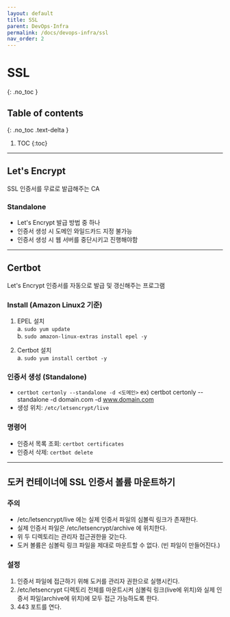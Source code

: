 ```yaml
---
layout: default
title: SSL
parent: DevOps·Infra
permalink: /docs/devops-infra/ssl
nav_order: 2
---
```


# SSL
{: .no_toc }

## Table of contents
{: .no_toc .text-delta }

1. TOC
{:toc}

---

## Let's Encrypt
SSL 인증서를 무료로 발급해주는 CA

### Standalone
- Let's Encrypt 발급 방법 중 하나
- 인증서 생성 시 도메인 와일드카드 지정 불가능
- 인증서 생성 시 웹 서버를 중단시키고 진행해야함

---

## Certbot
Let's Encrypt 인증서를 자동으로 발급 및 갱신해주는 프로그램

### Install (Amazon Linux2 기준)
1. EPEL 설치   
  a. `sudo yum update`  
  b. `sudo amazon-linux-extras install epel -y`

2. Certbot 설치  
  a. `sudo yum install certbot -y`

### 인증서 생성 (Standalone)
- `certbot certonly --standalone -d <도메인>` ex) certbot certonly \--standalone -d domain.com -d www.domain.com  
- 생성 위치: `/etc/letsencrypt/live`

### 명령어
- 인증서 목록 조회: `certbot certificates`
- 인증서 삭제: `certbot delete`

---

## 도커 컨테이너에 SSL 인증서 볼륨 마운트하기

### 주의  
- /etc/letsencrypt/live 에는 실제 인증서 파일의 심볼릭 링크가 존재한다.
- 실제 인증서 파일은 /etc/letsencrypt/archive 에 위치한다.
- 위 두 디렉토리는 관리자 접근권한을 갖는다.
- 도커 볼륨은 심볼릭 링크 파일을 제대로 마운트할 수 없다. (빈 파일이 만들어진다.)

### 설정
1. 인증서 파일에 접근하기 위해 도커를 관리자 권한으로 실행시킨다.
2. /etc/letsencrypt 디렉토리 전체를 마운트시켜 심볼릭 링크(live에 위치)와 실제 인증서 파일(archive에 위치)에 모두 접근 가능하도록 한다.
3. 443 포트를 연다.
